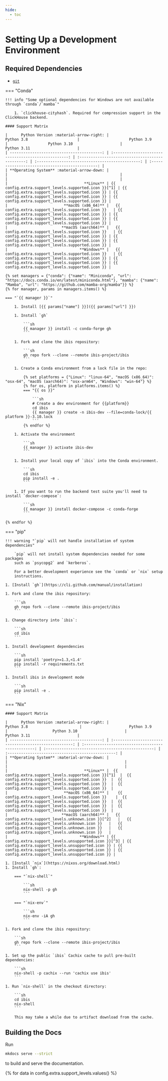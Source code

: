 ```yaml
---
hide:
  - toc
---
```


# Setting Up a Development Environment

## Required Dependencies

- [`git`](https://git-scm.com/)

=== "Conda"

    !!! info "Some optional dependencies for Windows are not available through `conda`/`mamba`"

        1. `clickhouse-cityhash`. Required for compression support in the ClickHouse backend.

    #### Support Matrix

    |      Python Version :material-arrow-right: |                      Python 3.8                      |                      Python 3.9                  |                  Python 3.10                     |                  Python 3.11                     |
    | -----------------------------------------: | :--------------------------------------------------: | :----------------------------------------------: | :----------------------------------------------: | :----------------------------------------------: |
    | **Operating System** :material-arrow-down: |                                                      |                                                  |                                                  |                                                  |
    |                                  **Linux** | {{ config.extra.support_levels.supported.icon }}[^1] | {{ config.extra.support_levels.supported.icon }} | {{ config.extra.support_levels.supported.icon }} | {{ config.extra.support_levels.supported.icon }} |
    |                         **macOS (x86_64)** |   {{ config.extra.support_levels.supported.icon }}   | {{ config.extra.support_levels.supported.icon }} | {{ config.extra.support_levels.supported.icon }} | {{ config.extra.support_levels.supported.icon }} |
    |                        **macOS (aarch64)** |   {{ config.extra.support_levels.supported.icon }}   | {{ config.extra.support_levels.supported.icon }} | {{ config.extra.support_levels.supported.icon }} | {{ config.extra.support_levels.supported.icon }} |
    |                                **Windows** |   {{ config.extra.support_levels.supported.icon }}   | {{ config.extra.support_levels.supported.icon }} | {{ config.extra.support_levels.supported.icon }} | {{ config.extra.support_levels.supported.icon }} |

    {% set managers = {"conda": {"name": "Miniconda", "url": "https://docs.conda.io/en/latest/miniconda.html"}, "mamba": {"name": "Mamba", "url": "https://github.com/mamba-org/mamba"}} %}
    {% for manager, params in managers.items() %}

    === "`{{ manager }}`"

        1. Install [{{ params["name"] }}]({{ params["url"] }})

        1. Install `gh`

            ```sh
            {{ manager }} install -c conda-forge gh
            ```

        1. Fork and clone the ibis repository:

            ```sh
            gh repo fork --clone --remote ibis-project/ibis
            ```

        1. Create a Conda environment from a lock file in the repo:

            {% set platforms = {"Linux": "linux-64", "macOS (x86_64)": "osx-64", "macOS (aarch64)": "osx-arm64", "Windows": "win-64"} %}
            {% for os, platform in platforms.items() %}
            === "{{ os }}"

                ```sh
                # Create a dev environment for {{platform}}
                cd ibis
                {{ manager }} create -n ibis-dev --file=conda-lock/{{ platform }}-3.10.lock
                ```
            {% endfor %}

        1. Activate the environment

            ```sh
            {{ manager }} activate ibis-dev
            ```

        1. Install your local copy of `ibis` into the Conda environment.

            ```sh
            cd ibis
            pip install -e .
            ```

        1. If you want to run the backend test suite you'll need to install `docker-compose`:

            ```sh
            {{ manager }} install docker-compose -c conda-forge
            ```

    {% endfor %}

=== "pip"

    !!! warning "`pip` will not handle installation of system dependencies"

        `pip` will not install system dependencies needed for some packages
        such as `psycopg2` and `kerberos`.

        For a better development experience see the `conda` or `nix` setup
        instructions.

    1. [Install `gh`](https://cli.github.com/manual/installation)

    1. Fork and clone the ibis repository:

        ```sh
        gh repo fork --clone --remote ibis-project/ibis
        ```

    1. Change directory into `ibis`:

        ```sh
        cd ibis
        ```

    1. Install development dependencies

        ```sh
        pip install 'poetry>=1.3,<1.4'
        pip install -r requirements.txt
        ```

    1. Install ibis in development mode

        ```sh
        pip install -e .
        ```

=== "Nix"

    #### Support Matrix

    |      Python Version :material-arrow-right: |                       Python 3.8                       |                     Python 3.9                     |                    Python 3.10                     |                    Python 3.11                     |
    | -----------------------------------------: | :----------------------------------------------------: | :------------------------------------------------: | :------------------------------------------------: | :------------------------------------------------: |
    | **Operating System** :material-arrow-down: |                                                        |                                                    |                                                    |                                                    |
    |                                  **Linux** |  {{ config.extra.support_levels.supported.icon }}[^1]  |  {{ config.extra.support_levels.supported.icon }}  |  {{ config.extra.support_levels.supported.icon }}  |  {{ config.extra.support_levels.supported.icon }}  |
    |                         **macOS (x86_64)** |    {{ config.extra.support_levels.supported.icon }}    |  {{ config.extra.support_levels.supported.icon }}  |  {{ config.extra.support_levels.supported.icon }}  |  {{ config.extra.support_levels.supported.icon }}  |
    |                        **macOS (aarch64)** |   {{ config.extra.support_levels.unknown.icon }}[^2]   |   {{ config.extra.support_levels.unknown.icon }}   |   {{ config.extra.support_levels.unknown.icon }}   |   {{ config.extra.support_levels.unknown.icon }}   |
    |                                **Windows** | {{ config.extra.support_levels.unsupported.icon }}[^3] | {{ config.extra.support_levels.unsupported.icon }} | {{ config.extra.support_levels.unsupported.icon }} | {{ config.extra.support_levels.unsupported.icon }} |

    1. [Install `nix`](https://nixos.org/download.html)
    1. Install `gh`:

        === "`nix-shell`"

            ```sh
            nix-shell -p gh
            ```

        === "`nix-env`"

            ```sh
            nix-env -iA gh
            ```

    1. Fork and clone the ibis repository:

        ```sh
        gh repo fork --clone --remote ibis-project/ibis
        ```

    1. Set up the public `ibis` Cachix cache to pull pre-built dependencies:

        ```sh
        nix-shell -p cachix --run 'cachix use ibis'
        ```

    1. Run `nix-shell` in the checkout directory:

        ```sh
        cd ibis
        nix-shell
        ```

        This may take a while due to artifact download from the cache.

## Building the Docs

Run

```bash
mkdocs serve --strict
```

to build and serve the documentation.

{% for data in config.extra.support_levels.values() %}
[^{{ loop.index }}]: {{ data.description }}
{% endfor %}
